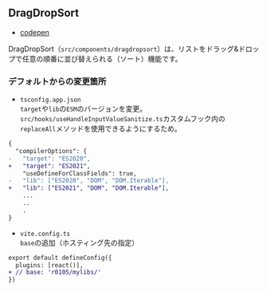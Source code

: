 ## DragDropSort
- [codepen](https://codepen.io/benjuwan/pen/xxvXGrQ)<br>

DragDropSort（`src/components/dragdropsort`）は、リストをドラッグ&ドロップで任意の順番に並び替えられる（ソート）機能です。

### デフォルトからの変更箇所
- `tsconfig.app.json`<br>
`target`や`lib`の`ESM`のバージョンを変更。`src/hooks/useHandleInputValueSanitize.ts`カスタムフック内の`replaceAll`メソッドを使用できるようにするため。

```diff
{
  "compilerOptions": {
-   "target": "ES2020",
+   "target": "ES2021",
    "useDefineForClassFields": true,
-   "lib": ["ES2020", "DOM", "DOM.Iterable"],
+   "lib": ["ES2021", "DOM", "DOM.Iterable"],
    ...
    ..
    .
}
```

- `vite.config.ts`<br>
`base`の追加（ホスティング先の指定）

```diff
export default defineConfig({
  plugins: [react()],
+ // base: 'r0105/mylibs/'
})
```